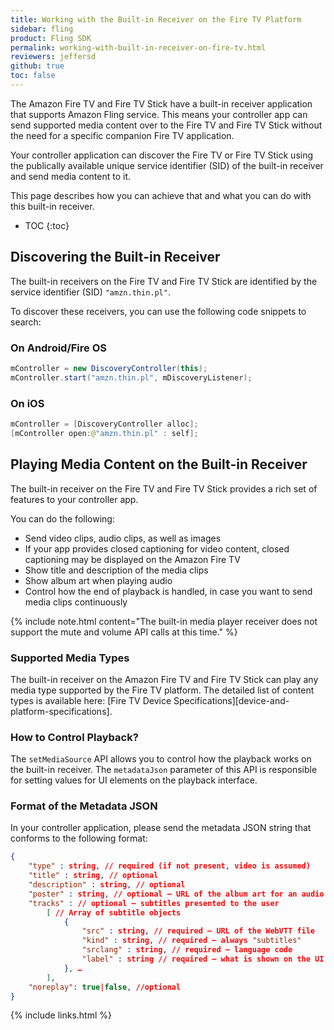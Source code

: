 ```yaml
---
title: Working with the Built-in Receiver on the Fire TV Platform
sidebar: fling
product: Fling SDK
permalink: working-with-built-in-receiver-on-fire-tv.html
reviewers: jeffersd
github: true
toc: false
---
```


The Amazon Fire TV and Fire TV Stick have a built-in receiver application that supports Amazon Fling service. This means your controller app can send supported media content over to the Fire TV and Fire TV Stick without the need for a specific companion Fire TV application.

Your controller application can discover the Fire TV or Fire TV Stick using the publically available unique service identifier (SID) of the built-in receiver and send media content to it.

This page describes how you can achieve that and what you can do with this built-in receiver.  

* TOC
{:toc}

## Discovering the Built-in Receiver

The built-in receivers on the Fire TV and Fire TV Stick are identified by the service identifier (SID) `"amzn.thin.pl"`.

To discover these receivers, you can use the following code snippets to search:

### On Android/Fire OS

```java
mController = new DiscoveryController(this);
mController.start("amzn.thin.pl", mDiscoveryListener);
```

### On iOS

```java
mController = [DiscoveryController alloc];
[mController open:@"amzn.thin.pl" : self];
```

## Playing Media Content on the Built-in Receiver

The built-in receiver on the Fire TV and Fire TV Stick provides a rich set of features to your controller app. 

You can do the following:

*  Send video clips, audio clips, as well as images
*  If your app provides closed captioning for video content, closed captioning may be displayed on the Amazon Fire TV  
*  Show title and description of the media clips  
*  Show album art when playing audio
*  Control how the end of playback is handled, in case you want to send media clips continuously

{% include note.html content="The built-in media player receiver does not support the mute and volume API calls at this time." %}

### Supported Media Types  

The built-in receiver on the Amazon Fire TV and Fire TV Stick can play any media type supported by the Fire TV platform. The detailed list of content types is available here: [Fire TV Device Specifications][device-and-platform-specifications].  

### How to Control Playback?

The `setMediaSource` API allows you to control how the playback works on the built-in receiver. The `metadataJson` parameter of this API is responsible for setting values for UI elements on the playback interface.

### Format of the Metadata JSON

In your controller application, please send the metadata JSON string that conforms to the following format:  

```json
{
    "type" : string, // required (if not present, video is assumed)
    "title" : string, // optional
    "description" : string, // optional
    "poster" : string, // optional – URL of the album art for an audio media source
    "tracks" : // optional – subtitles presented to the user
        [ // Array of subtitle objects
            {
                "src" : string, // required – URL of the WebVTT file
                "kind" : string, // required – always "subtitles"
                "srclang" : string, // required – language code
                "label" : string // required – what is shown on the UI
            }, …
        ],
    "noreplay": true|false, //optional
}
```

{% include links.html %}
